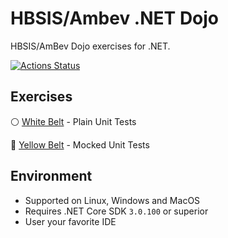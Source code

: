 # HBSIS/Ambev .NET Dojo

HBSIS/AmBev Dojo exercises for .NET.

[![Actions Status](https://github.com/evandropomatti/hbsis-dojo-for-net/workflows/dotnetcore/badge.svg)](https://github.com/evandropomatti/hbsis-dojo-for-net/actions)

## Exercises

:white_circle: [White Belt](solutions/WhiteBelt) - Plain Unit Tests

:large_orange_diamond: [Yellow Belt](solutions/YellowBelt) - Mocked Unit Tests

## Environment

* Supported on Linux, Windows and MacOS
* Requires .NET Core SDK `3.0.100` or superior
* User your favorite IDE
